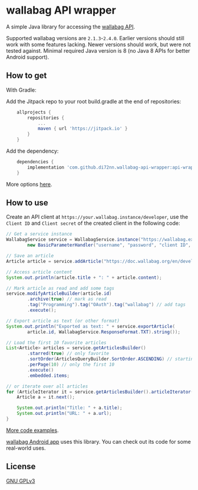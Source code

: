 # wallabag API wrapper

A simple Java library for accessing the [wallabag API](https://doc.wallabag.org/en/developer/api/readme.html).

Supported wallabag versions are `2.1.3`-`2.4.0`.
Earlier versions should still work with some features lacking.
Newer versions should work, but were not tested against.
Minimal required Java version is 8 (no Java 8 APIs for better Android support).


## How to get

With Gradle:

Add the Jitpack repo to your root build.gradle at the end of repositories:
```groovy
    allprojects {
        repositories {
            ...
            maven { url 'https://jitpack.io' }
        }
    }
```
Add the dependency:
```groovy
    dependencies {
        implementation 'com.github.di72nn.wallabag-api-wrapper:api-wrapper:v2.0.0-beta.1'
    }
```

More options [here](https://jitpack.io/#di72nn/wallabag-api-wrapper).


## How to use

Create an API client at `https://your.wallabag.instance/developer`,
use the `Client ID` and `Client secret` of the created client in the following code:
```java
// Get a service instance
WallabagService service = WallabagService.instance("https://wallabag.example.com",
        new BasicParameterHandler("username", "password", "client ID", "client secret"));

// Save an article
Article article = service.addArticle("https://doc.wallabag.org/en/developer/api/readme.html");

// Access article content
System.out.println(article.title + ": " + article.content);

// Mark article as read and add some tags
service.modifyArticleBuilder(article.id)
        .archive(true) // mark as read
        .tag("Programming").tag("OAuth").tag("wallabag") // add tags
        .execute();

// Export article as text (or other format)
System.out.println("Exported as text: " + service.exportArticle(
        article.id, WallabagService.ResponseFormat.TXT).string());

// Load the first 10 favorite articles
List<Article> articles = service.getArticlesBuilder()
        .starred(true) // only favorite
        .sortOrder(ArticlesQueryBuilder.SortOrder.ASCENDING) // starting from the oldest
        .perPage(10) // only the first 10
        .execute()
        .embedded.items;

// or iterate over all articles
for (ArticleIterator it = service.getArticlesBuilder().articleIterator(); it.hasNext(); ) {
    Article a = it.next();

    System.out.println("Title: " + a.title);
    System.out.println("URL: " + a.url);
}
```

[More code examples](api-wrapper-examples/src/main/java/wallabag/Main.java).

[wallabag Android app](https://github.com/wallabag/android-app) uses this library.
You can check out its code for some real-world uses.


## License

[GNU GPLv3](COPYING)
